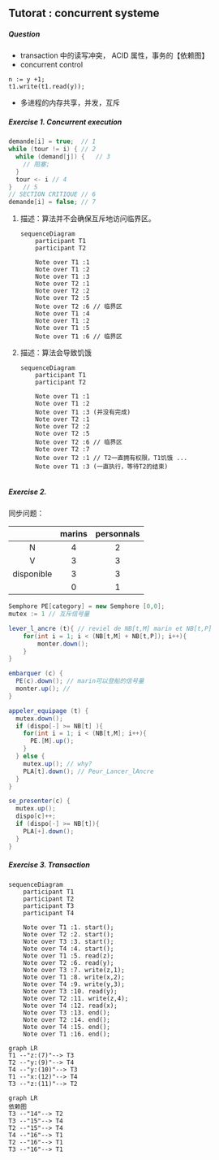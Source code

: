 ## Tutorat : concurrent systeme

##### Question

- transaction 中的读写冲突， ACID 属性，事务的【依赖图】
- concurrent control 

```
n := y +1;
t1.write(t1.read(y));
```

- 多进程的内存共享，并发，互斥

#####  Exercise 1. Concurrent  execution

```java
demande[i] = true;	// 1
while (tour != i) {	// 2
  while (demand[j]) {	// 3
    // 阻塞;
  }
  tour <- i	// 4
}	// 5
// SECTION CRITIQUE	// 6
demande[i] = false;	// 7
```

1. 描述：算法并不会确保互斥地访问临界区。

   ```mermaid
   sequenceDiagram
       participant T1
       participant T2
       
       Note over T1 :1
       Note over T1 :2
       Note over T1 :3
       Note over T2 :1
       Note over T2 :2
       Note over T2 :5
       Note over T2 :6 // 临界区
       Note over T1 :4
       Note over T1 :2
       Note over T1 :5
       Note over T1 :6 // 临界区
   ```

   

2. 描述：算法会导致饥饿

   ```mermaid
   sequenceDiagram
       participant T1
       participant T2
       
       Note over T1 :1
       Note over T1 :2
       Note over T1 :3 (并没有完成)
       Note over T2 :1
       Note over T2 :2
       Note over T2 :5
       Note over T2 :6 // 临界区
       Note over T2 :7
       Note over T2 :1 // T2一直拥有权限，T1饥饿 ...
       Note over T1 :3 (一直执行，等待T2的结束)
      
   ```

   

   

##### Exercise 2. 

同步问题：

|            | marins | personnals |
| :--------: | :----: | :--------: |
|     N      |   4    |     2      |
|     V      |   3    |     3      |
| disponible |   3    |     3      |
|            |   0    |     1      |



```java
Semphore PE[category] = new Semphore [0,0];
mutex := 1 // 互斥信号量
```

```java
lever_l_ancre (t){ // reviel de NB[t,M] marin et NB[t,P]
	for(int i = 1; i < (NB[t,M] + NB[t,P]); i++){
		monter.down();
	}
}
```

```java
embarquer (c) {
  PE(c).down(); // marin可以登船的信号量
  monter.up(); //
}
```

```java
appeler_equipage (t) {
  mutex.down();
  if (dispo[-] >= NB[t] ){
    for(int i = 1; i < (NB[t,M]; i++){
      PE.[M].up();
    }
  } else {
    mutex.up(); // why?
    PLA[t].down(); // Peur_Lancer_lAncre
  }
}
```

```java
se_presenter(c) {
  mutex.up();
  dispo[c]++;
  if (dispo[-] >= NB[t]){
    PLA[+].down();
  }
}
```



##### Exercise 3. Transaction

```mermaid
sequenceDiagram
    participant T1
    participant T2
    participant T3
    participant T4
    
    Note over T1 :1. start();
    Note over T2 :2. start();
    Note over T3 :3. start();
    Note over T4 :4. start();
    Note over T1 :5. read(z);
    Note over T2 :6. read(y);
    Note over T3 :7. write(z,1);
    Note over T1 :8. write(x,2);
    Note over T4 :9. write(y,3);
    Note over T3 :10. read(y);
    Note over T2 :11. write(z,4);
    Note over T4 :12. read(x);
    Note over T3 :13. end();
    Note over T2 :14. end();
    Note over T4 :15. end();
    Note over T1 :16. end();
```

```mermaid
graph LR
T1 --"z:(7)"--> T3
T2 --"y:(9)"--> T4
T4 --"y:(10)"--> T3
T1 --"x:(12)"--> T4
T3 --"z:(11)"--> T2
```

```mermaid
graph LR
依赖图
T3 --"14"--> T2
T3 --"15"--> T4
T2 --"15"--> T4
T4 --"16"--> T1
T2 --"16"--> T1
T3 --"16"--> T1
```

